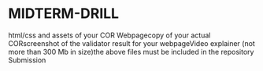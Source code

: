 # MIDTERM-DRILL
html/css and assets of your COR Webpagecopy of your actual CORscreenshot of the validator result for your webpageVideo explainer (not more than 300 Mb in size)the above files must be included in the repository Submission
